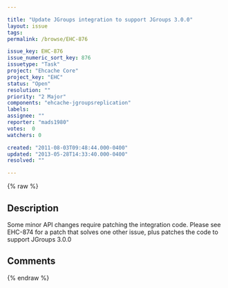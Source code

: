 ```yaml
---

title: "Update JGroups integration to support JGroups 3.0.0"
layout: issue
tags: 
permalink: /browse/EHC-876

issue_key: EHC-876
issue_numeric_sort_key: 876
issuetype: "Task"
project: "Ehcache Core"
project_key: "EHC"
status: "Open"
resolution: ""
priority: "2 Major"
components: "ehcache-jgroupsreplication"
labels: 
assignee: ""
reporter: "mads1980"
votes:  0
watchers: 0

created: "2011-08-03T09:48:44.000-0400"
updated: "2013-05-28T14:33:40.000-0400"
resolved: ""

---
```




{% raw %}



## Description

<div markdown="1" class="description">

Some minor API changes require patching the integration code. Please see EHC-874 for a patch that solves one other issue, plus patches the code to support JGroups 3.0.0

</div>

## Comments



{% endraw %}
